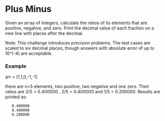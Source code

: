 # Plus Minus

Given an array of integers, calculate the ratios of its elements that are positive, negative, and zero. 
Print the decimal value of each fraction on a new line with  places after the decimal.

Note: This challenge introduces precision problems. The test cases are scaled to six decimal places, though 
       answers with absolute error of up to 10^(-4) are acceptable.

### Example
arr = [1,1,0,-1,-1]

there are n=5 elements, two positive, two negative and one zero.
Their ratios are 2/5 = 0.400000 , 2/5 = 0.400000 and 1/5 = 0.200000.
Results are printed as:
```   
   0.400000
   0.400000
   0.200000
```


